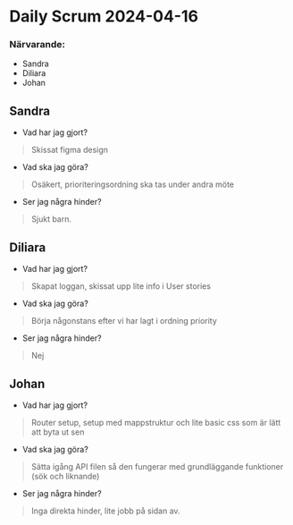 # Daily Scrum 2024-04-16

### Närvarande:
* Sandra
* Diliara
* Johan

## Sandra 

- Vad har jag gjort? 
>Skissat figma design

- Vad ska jag göra?
>Osäkert, prioriteringsordning ska tas under andra möte

- Ser jag några hinder?
>Sjukt barn.

## Diliara 

- Vad har jag gjort? 
>Skapat loggan, skissat upp lite info i User stories

- Vad ska jag göra?
>Börja någonstans efter vi har lagt i ordning priority

- Ser jag några hinder?
>Nej

## Johan 

- Vad har jag gjort? 
>Router setup, setup med mappstruktur och lite basic css som är lätt att byta ut sen

- Vad ska jag göra?
>Sätta igång API filen så den fungerar med grundläggande funktioner (sök och liknande)

- Ser jag några hinder?
>Inga direkta hinder, lite jobb på sidan av. 

